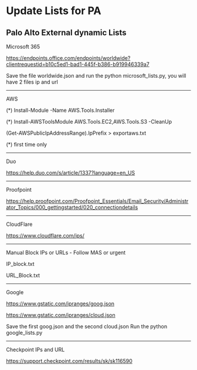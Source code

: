 # Update Lists for PA
Palo Alto External dynamic Lists
-------------
Microsoft 365

https://endpoints.office.com/endpoints/worldwide?clientrequestid=b10c5ed1-bad1-445f-b386-b919946339a7

Save the file worldwide.json and run the python microsoft_lists.py, you will have 2 files ip and url

*************
AWS

(*) Install-Module -Name AWS.Tools.Installer

(*) Install-AWSToolsModule AWS.Tools.EC2,AWS.Tools.S3 -CleanUp

(Get-AWSPublicIpAddressRange).IpPrefix > exportaws.txt

(*) first time only

*************
Duo

https://help.duo.com/s/article/1337?language=en_US

*************
Proofpoint

https://help.proofpoint.com/Proofpoint_Essentials/Email_Security/Administrator_Topics/000_gettingstarted/020_connectiondetails

*************
CloudFlare

https://www.cloudflare.com/ips/

*************
Manual Block IPs or URLs - Follow MAS or urgent

IP_block.txt

URL_Block.txt

*************
Google

https://www.gstatic.com/ipranges/goog.json

https://www.gstatic.com/ipranges/cloud.json

Save the first goog.json and the second cloud.json
Run the python google_lists.py


*************
Checkpoint IPs and URL

https://support.checkpoint.com/results/sk/sk116590
